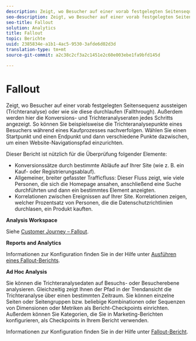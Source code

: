 ```yaml
---
description: Zeigt, wo Besucher auf einer vorab festgelegten Seitensequenz aussteigen (Trichteranalyse) oder wie sie diese durchlaufen (Fallthrough). Außerdem werden hier die Konversions- und Trichteranalyseraten jedes Schritts angezeigt. So können Sie beispielsweise die Trichteranalysepunkte eines Besuchers während eines Kaufprozesses nachverfolgen. Wählen Sie einen Startpunkt und einen Endpunkt und dann verschiedene Punkte dazwischen, um einen Website-Navigationspfad einzurichten.
seo-description: Zeigt, wo Besucher auf einer vorab festgelegten Seitensequenz aussteigen (Trichteranalyse) oder wie sie diese durchlaufen (Fallthrough). Außerdem werden hier die Konversions- und Trichteranalyseraten jedes Schritts angezeigt. So können Sie beispielsweise die Trichteranalysepunkte eines Besuchers während eines Kaufprozesses nachverfolgen. Wählen Sie einen Startpunkt und einen Endpunkt und dann verschiedene Punkte dazwischen, um einen Website-Navigationspfad einzurichten.
seo-title: Fallout
solution: Analytics
title: Fallout
topic: Berichte
uuid: 2385834e-a1b1-4ac5-9530-3afde6d02d3d
translation-type: tm+mt
source-git-commit: a2c38c2cf3a2c1451e2c60e003ebe1fa9bfd145d

---
```



# Fallout

Zeigt, wo Besucher auf einer vorab festgelegten Seitensequenz aussteigen (Trichteranalyse) oder wie sie diese durchlaufen (Fallthrough). Außerdem werden hier die Konversions- und Trichteranalyseraten jedes Schritts angezeigt. So können Sie beispielsweise die Trichteranalysepunkte eines Besuchers während eines Kaufprozesses nachverfolgen. Wählen Sie einen Startpunkt und einen Endpunkt und dann verschiedene Punkte dazwischen, um einen Website-Navigationspfad einzurichten.

Dieser Bericht ist nützlich für die Überprüfung folgender Elemente:

* Konversionssätze durch bestimmte Abläufe auf Ihrer Site (wie z. B. ein Kauf- oder Registrierungsablauf).
* Allgemeiner, breiter gefasster Trafficfluss: Dieser Fluss zeigt, wie viele Personen, die sich die Homepage ansahen, anschließend eine Suche durchführten und dann ein bestimmtes Element anzeigten.
* Korrelationen zwischen Ereignissen auf Ihrer Site. Korrelationen zeigen, welcher Prozentsatz von Personen, die die Datenschutzrichtlinien durchlasen, ein Produkt kauften.

**Analysis Workspace**

Siehe [Customer Journey – Fallout](https://marketing.adobe.com/resources/help/en_US/analytics/analysis-workspace/fallout_flow.html).

**Reports and Analytics**

Informationen zur Konfiguration finden Sie in der Hilfe unter [Ausführen eines Fallout-Berichts](https://marketing.adobe.com/resources/help/en_US/sc/user/t_reports_fallout.html).

**Ad Hoc Analysis**

Sie können die Trichteranalysedaten auf Besuchs- oder Besucherebene analysieren. Gleichzeitig zeigt Ihnen der Pfad in der Trendansicht die Trichteranalyse über einen bestimmten Zeitraum. Sie können einzelne Seiten oder Seitengruppen bzw. beliebige Kombinationen oder Sequenzen von Dimensionen oder Metriken als Bericht-Checkpoints einrichten. Außerdem können Sie Kategorien, die Sie in Marketing-Berichten konfigurieren, als Checkpoints in Ihrem Bericht verwenden.

Informationen zur Konfiguration finden Sie in der Hilfe unter [Fallout-Bericht](https://marketing.adobe.com/resources/help/en_US/dsc/c_reports_fallout.html).
